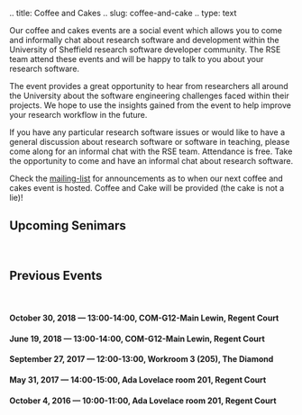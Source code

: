 .. title: Coffee and Cakes
.. slug: coffee-and-cake
.. type: text

Our coffee and cakes events are a social event which allows you to come and informally chat about research software and development within the University of Sheffield research software developer community. The RSE team attend these events and will be happy to talk to you about your research software. 

The event provides a great opportunity to hear from researchers all around the University about the software engineering challenges faced within their projects. We hope to use the insights gained from the event to help improve your research workflow in the future.

If you have any particular research software issues or would like to have a general discussion about research software or software in teaching, please come along for an informal chat with the RSE team.   Attendance is free. Take the opportunity to come and have an informal chat about research software.

Check the [mailing-list](../) for announcements as to when our next coffee and cakes event is hosted. Coffee and Cake will be provided (the cake is not a lie)!

## Upcoming Senimars ##

<br/>

## Previous Events ##
<br/>

#### October 30, 2018 &mdash; 13:00-14:00, COM-G12-Main Lewin, Regent Court ####
#### June 19, 2018 &mdash; 13:00-14:00, COM-G12-Main Lewin, Regent Court ####
#### September 27, 2017 &mdash; 12:00-13:00, Workroom 3 (205), The Diamond ####
#### May 31, 2017 &mdash; 14:00-15:00,  Ada Lovelace room 201, Regent Court ####
#### October 4, 2016 &mdash; 10:00-11:00,  Ada Lovelace room 201, Regent Court ####
